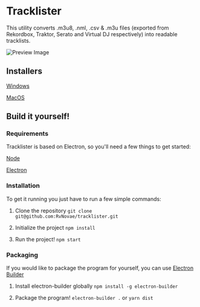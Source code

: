 # Tracklister

This utility converts .m3u8, .nml, .csv & .m3u files (exported from Rekordbox, Traktor, 
Serato and Virtual DJ respectively) into readable tracklists.

![Preview Image](https://puu.sh/DOpO7/18a2361bcb.png)

## Installers

[Windows](https://we.tl/t-OIXWdLhqzD)

[MacOS](https://we.tl/t-YqxVQTXAED)   

## Build it yourself!

### Requirements
Tracklister is based on Electron, so you'll need a few things to get started:

[Node](https://nodejs.org)

[Electron](https://electronjs.org/)

### Installation
To get it running you just have to run a few simple commands:

1. Clone the repository
`git clone git@github.com:RvNovae/tracklister.git`

2. Initialize the project
`npm install`

3. Run the project!
`npm start`

### Packaging
If you would like to package the program for yourself, you can use [Electron Builder](https://github.com/electron-userland/electron-builder)

1. Install electron-builder globally
`npm install -g electron-builder`

2. Package the program!
`electron-builder .` or `yarn dist`

